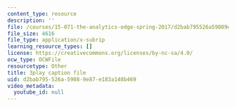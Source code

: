 ```yaml
---
content_type: resource
description: ''
file: /courses/15-071-the-analytics-edge-spring-2017/d2bab795526a59089e87e183a148b469_f-EN4QySwAs.vtt
file_size: 4616
file_type: application/x-subrip
learning_resource_types: []
license: https://creativecommons.org/licenses/by-nc-sa/4.0/
ocw_type: OCWFile
resourcetype: Other
title: 3play caption file
uid: d2bab795-526a-5908-9e87-e183a148b469
video_metadata:
  youtube_id: null
---
```

